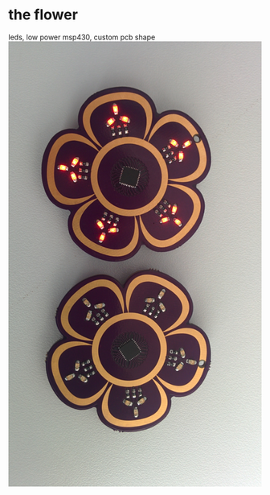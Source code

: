 the flower
=========

leds, low power msp430, custom pcb shape
![Alt text](/pics/IMG_20150529_163334.jpg?raw=true "theFlower")
